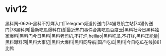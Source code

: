 # viv12
黑料网-0626-黑料不打烊入口|Telegram频道传送门|74猫导航主站|74猫传送门|78黑料网|最新吃瓜爆料在线|最近热门事件合集吃瓜百度云|黑料社今日黑料独家爆料|黑料门今日黑料|黑料老司机,不打烊,heiliao|黑料吃瓜,不打烊,黑料正能量|黑料曝料网|黑料大事记|黑料大爆料|黑料网导航|国产吃瓜|黑料|今日吃瓜在线|881比鸭
